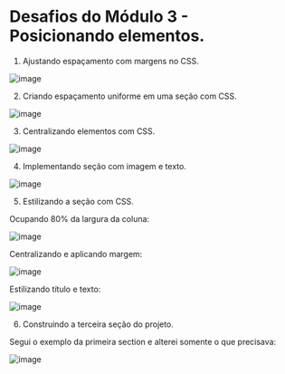 # Desafios do Módulo 3 - Posicionando elementos.

1) Ajustando espaçamento com margens no CSS.

![image](https://github.com/user-attachments/assets/f0b7f397-9ae0-4b04-b6bb-cac186bfae7a)

2) Criando espaçamento uniforme em uma seção com CSS.

![image](https://github.com/user-attachments/assets/424b7a04-2c7a-46d9-a21f-e966c4d5ca71)

3) Centralizando elementos com CSS.

![image](https://github.com/user-attachments/assets/907fc893-7129-474f-b923-2fba93003ce1)

4) Implementando seção com imagem e texto.

![image](https://github.com/user-attachments/assets/5bda8948-5ea5-4fdd-99ad-56a73043f1b4)

5) Estilizando a seção com CSS.

Ocupando 80% da largura da coluna:

![image](https://github.com/user-attachments/assets/939cba5f-e3f6-424b-b90b-a1ed3dc7ad7e)

Centralizando e aplicando margem:

![image](https://github.com/user-attachments/assets/624008ec-df0b-405c-bc20-fdf3863a5407)

Estilizando título e texto:

![image](https://github.com/user-attachments/assets/8df966f7-90c9-42d3-97d6-b55c0fd4c633)

6) Construindo a terceira seção do projeto.

Segui o exemplo da primeira section e alterei somente o que precisava:

![image](https://github.com/user-attachments/assets/be518cc2-7ef8-44a6-9bed-f94b180f39c7)
